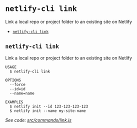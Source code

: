 `netlify-cli link`
==================

Link a local repo or project folder to an existing site on Netlify

* [`netlify-cli link`](#netlify-cli-link)

## `netlify-cli link`

Link a local repo or project folder to an existing site on Netlify

```
USAGE
  $ netlify-cli link

OPTIONS
  --force
  --id=id
  --name=name

EXAMPLES
  $ netlify init --id 123-123-123-123
  $ netlify init --name my-site-name
```

_See code: [src/commands/link.js](https://github.com/netlify/cli/blob/v2.0.0-alpha.2/src/commands/link.js)_
